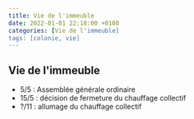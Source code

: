 ```yaml
---
title: Vie de l'immeuble
date: 2022-01-01 22:18:00 +0100
categories: [Vie de l'immeuble]
tags: [colonie, vie]
---
```


## Vie de l'immeuble
- 5/5 : Assemblée générale ordinaire
- 15/5 : décision de fermeture du chauffage collectif 
- ?/11 : allumage du chauffage collectif
